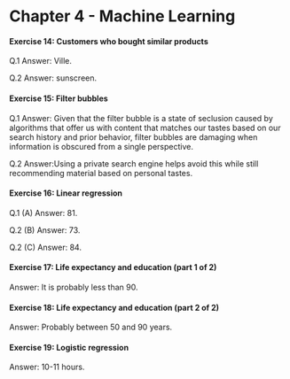 # Chapter 4 - Machine Learning 
#### Exercise 14: Customers who bought similar products

Q.1 Answer: Ville. 

Q.2 Answer: sunscreen. 

#### Exercise 15: Filter bubbles

Q.1 Answer: Given that the filter bubble is a state of seclusion caused by algorithms that offer us with content that matches our tastes based on our search history and prior behavior, filter bubbles are damaging when information is obscured from a single perspective.

Q.2 Answer:Using a private search engine helps avoid this while still recommending material based on personal tastes.


#### Exercise 16: Linear regression

Q.1 (A) Answer: 81.

Q.2 (B) Answer: 73.

Q.2 (C) Answer: 84.

#### Exercise 17: Life expectancy and education (part 1 of 2)
Answer: It is probably less than 90.

#### Exercise 18: Life expectancy and education (part 2 of 2)
Answer: Probably between 50 and 90 years.

#### Exercise 19: Logistic regression 
Answer: 10-11 hours.
